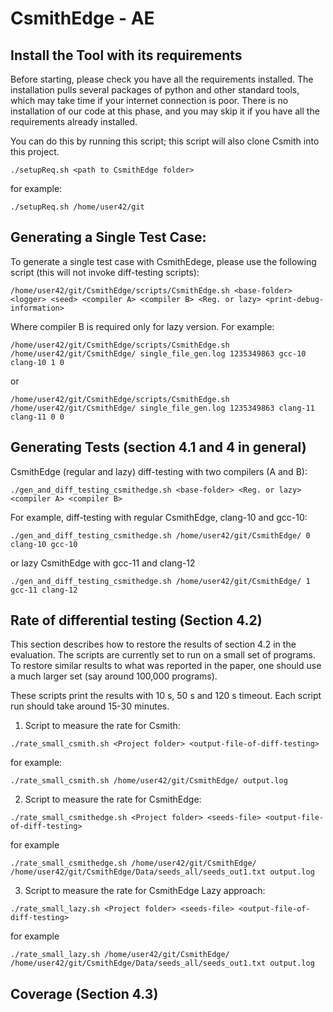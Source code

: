 # CsmithEdge - AE

## Install the Tool with its requirements
Before starting, please check you have all the requirements installed. The installation pulls several packages of python and other standard tools, which may take time if your internet connection is poor. There is no installation of our code at this phase, and you may skip it if you have all the requirements already installed.

You can do this by running this script; this script will also clone Csmith into this project.
```
./setupReq.sh <path to CsmithEdge folder>
```
for example:
```
./setupReq.sh /home/user42/git
```

## Generating a Single Test Case:

To generate a single test case with CsmithEdege, please use the following script (this will not invoke diff-testing scripts):
```
/home/user42/git/CsmithEdge/scripts/CsmithEdge.sh <base-folder> <logger> <seed> <compiler A> <compiler B> <Reg. or lazy> <print-debug-information>
```
Where compiler B is required only for lazy version. For example:
```
/home/user42/git/CsmithEdge/scripts/CsmithEdge.sh /home/user42/git/CsmithEdge/ single_file_gen.log 1235349863 gcc-10 clang-10 1 0
```
or
```
/home/user42/git/CsmithEdge/scripts/CsmithEdge.sh /home/user42/git/CsmithEdge/ single_file_gen.log 1235349863 clang-11 clang-11 0 0
```

## Generating Tests (section 4.1 and 4 in general)

CsmithEdge (regular and lazy) diff-testing with two compilers (A and B): 
```
./gen_and_diff_testing_csmithedge.sh <base-folder> <Reg. or lazy> <compiler A> <compiler B>
```
For example, diff-testing with regular CsmithEdge, clang-10 and gcc-10:
```
./gen_and_diff_testing_csmithedge.sh /home/user42/git/CsmithEdge/ 0 clang-10 gcc-10
```
or lazy CsmithEdge with gcc-11 and clang-12
```
./gen_and_diff_testing_csmithedge.sh /home/user42/git/CsmithEdge/ 1 gcc-11 clang-12
```

## Rate of differential testing (Section 4.2)

This section describes how to restore the results of section 4.2 in the evaluation. The scripts are currently set to run on a small set of programs. To restore similar results to what was reported in the paper, one should use a much larger set (say around 100,000 programs).

These scripts print the results with 10 s, 50 s and 120 s timeout. Each script run should take around 15-30 minutes.


1. Script to measure the rate for Csmith:
```
./rate_small_csmith.sh <Project folder> <output-file-of-diff-testing>
```
for example:
```
./rate_small_csmith.sh /home/user42/git/CsmithEdge/ output.log
```

2. Script to measure the rate for CsmithEdge:
```
./rate_small_csmithedge.sh <Project folder> <seeds-file> <output-file-of-diff-testing>
```
for example
```
./rate_small_csmithedge.sh /home/user42/git/CsmithEdge/ /home/user42/git/CsmithEdge/Data/seeds_all/seeds_out1.txt output.log
```

3. Script to measure the rate for CsmithEdge Lazy approach:
```
./rate_small_lazy.sh <Project folder> <seeds-file> <output-file-of-diff-testing>
```
for example
```
./rate_small_lazy.sh /home/user42/git/CsmithEdge/ /home/user42/git/CsmithEdge/Data/seeds_all/seeds_out1.txt output.log
```

## Coverage (Section 4.3)


